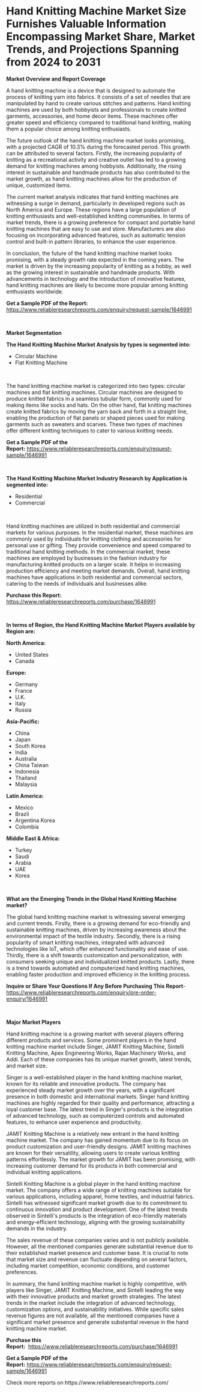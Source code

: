 <p><h1>Hand Knitting Machine Market Size Furnishes Valuable Information Encompassing Market Share, Market Trends, and Projections Spanning from 2024 to 2031</h1></p><p><strong>Market Overview and Report Coverage</strong></p>
<p><p>A hand knitting machine is a device that is designed to automate the process of knitting yarn into fabrics. It consists of a set of needles that are manipulated by hand to create various stitches and patterns. Hand knitting machines are used by both hobbyists and professionals to create knitted garments, accessories, and home decor items. These machines offer greater speed and efficiency compared to traditional hand knitting, making them a popular choice among knitting enthusiasts.</p><p>The future outlook of the hand knitting machine market looks promising, with a projected CAGR of 10.3% during the forecasted period. This growth can be attributed to several factors. Firstly, the increasing popularity of knitting as a recreational activity and creative outlet has led to a growing demand for knitting machines among hobbyists. Additionally, the rising interest in sustainable and handmade products has also contributed to the market growth, as hand knitting machines allow for the production of unique, customized items.</p><p>The current market analysis indicates that hand knitting machines are witnessing a surge in demand, particularly in developed regions such as North America and Europe. These regions have a large population of knitting enthusiasts and well-established knitting communities. In terms of market trends, there is a growing preference for compact and portable hand knitting machines that are easy to use and store. Manufacturers are also focusing on incorporating advanced features, such as automatic tension control and built-in pattern libraries, to enhance the user experience.</p><p>In conclusion, the future of the hand knitting machine market looks promising, with a steady growth rate expected in the coming years. The market is driven by the increasing popularity of knitting as a hobby, as well as the growing interest in sustainable and handmade products. With advancements in technology and the introduction of innovative features, hand knitting machines are likely to become more popular among knitting enthusiasts worldwide.</p></p>
<p><strong>Get a Sample PDF of the Report:</strong> <a href="https://www.reliableresearchreports.com/enquiry/request-sample/1646991">https://www.reliableresearchreports.com/enquiry/request-sample/1646991</a></p>
<p>&nbsp;</p>
<p><strong>Market Segmentation</strong></p>
<p><strong>The Hand Knitting Machine Market Analysis by types is segmented into:</strong></p>
<p><ul><li>Circular Machine</li><li>Flat Knitting Machine</li></ul></p>
<p>&nbsp;</p>
<p><p>The hand knitting machine market is categorized into two types: circular machines and flat knitting machines. Circular machines are designed to produce knitted fabrics in a seamless tubular form, commonly used for making items like socks and hats. On the other hand, flat knitting machines create knitted fabrics by moving the yarn back and forth in a straight line, enabling the production of flat panels or shaped pieces used for making garments such as sweaters and scarves. These two types of machines offer different knitting techniques to cater to various knitting needs.</p></p>
<p><strong>Get a Sample PDF of the Report:</strong>&nbsp;<a href="https://www.reliableresearchreports.com/enquiry/request-sample/1646991">https://www.reliableresearchreports.com/enquiry/request-sample/1646991</a></p>
<p>&nbsp;</p>
<p><strong>The Hand Knitting Machine Market Industry Research by Application is segmented into:</strong></p>
<p><ul><li>Residential</li><li>Commercial</li></ul></p>
<p>&nbsp;</p>
<p><p>Hand knitting machines are utilized in both residential and commercial markets for various purposes. In the residential market, these machines are commonly used by individuals for knitting clothing and accessories for personal use or gifting. They provide convenience and speed compared to traditional hand knitting methods. In the commercial market, these machines are employed by businesses in the fashion industry for manufacturing knitted products on a larger scale. It helps in increasing production efficiency and meeting market demands. Overall, hand knitting machines have applications in both residential and commercial sectors, catering to the needs of individuals and businesses alike.</p></p>
<p><strong>Purchase this Report:</strong>&nbsp; <a href="https://www.reliableresearchreports.com/purchase/1646991">https://www.reliableresearchreports.com/purchase/1646991</a></p>
<p>&nbsp;</p>
<p><strong>In terms of Region, the Hand Knitting Machine Market Players available by Region are:</strong></p>
<p>
    <p> <strong> North America: </strong>
        <ul>
            <li>United States</li>
            <li>Canada</li>
        </ul>
        </p> 
    <p> <strong> Europe: </strong>
        <ul>
            <li>Germany</li>
            <li>France</li>
            <li>U.K.</li>
            <li>Italy</li>
            <li>Russia</li>
        </ul>
        </p> 
    <p> <strong> Asia-Pacific: </strong>
        <ul>
            <li>China</li>
            <li>Japan</li>
            <li>South Korea</li>
            <li>India</li>
            <li>Australia</li>
            <li>China Taiwan</li>
            <li>Indonesia</li>
            <li>Thailand</li>
            <li>Malaysia</li>
        </ul>
        </p> 
    <p> <strong> Latin America: </strong>
        <ul>
            <li>Mexico</li>
            <li>Brazil</li>
            <li>Argentina Korea</li>
            <li>Colombia</li>
        </ul>
        </p> 
    <p> <strong> Middle East & Africa: </strong>
        <ul>
            <li>Turkey</li>
            <li>Saudi</li>
            <li>Arabia</li>
            <li>UAE</li>
            <li>Korea</li>
        </ul>
    </p>
    </p>
<p>&nbsp;</p>
<p><strong>What are the Emerging Trends in the Global Hand Knitting Machine market?</strong></p>
<p><p>The global hand knitting machine market is witnessing several emerging and current trends. Firstly, there is a growing demand for eco-friendly and sustainable knitting machines, driven by increasing awareness about the environmental impact of the textile industry. Secondly, there is a rising popularity of smart knitting machines, integrated with advanced technologies like IoT, which offer enhanced functionality and ease of use. Thirdly, there is a shift towards customization and personalization, with consumers seeking unique and individualized knitted products. Lastly, there is a trend towards automated and computerized hand knitting machines, enabling faster production and improved efficiency in the knitting process.</p></p>
<p><strong>Inquire or Share Your Questions If Any Before Purchasing This Report</strong>- <a href="https://www.reliableresearchreports.com/enquiry/pre-order-enquiry/1646991">https://www.reliableresearchreports.com/enquiry/pre-order-enquiry/1646991</a></p>
<p>&nbsp;</p>
<p><strong>Major Market Players</strong></p>
<p><p>Hand knitting machine is a growing market with several players offering different products and services. Some prominent players in the hand knitting machine market include Singer, JAMIT Knitting Machine, Sintelli Knitting Machine, Apex Engineering Works, Rajan Machinery Works, and Addi. Each of these companies has its unique market growth, latest trends, and market size.</p><p>Singer is a well-established player in the hand knitting machine market, known for its reliable and innovative products. The company has experienced steady market growth over the years, with a significant presence in both domestic and international markets. Singer hand knitting machines are highly regarded for their quality and performance, attracting a loyal customer base. The latest trend in Singer's products is the integration of advanced technology, such as computerized controls and automated features, to enhance user experience and productivity.</p><p>JAMIT Knitting Machine is a relatively new entrant in the hand knitting machine market. The company has gained momentum due to its focus on product customization and user-friendly designs. JAMIT knitting machines are known for their versatility, allowing users to create various knitting patterns effortlessly. The market growth for JAMIT has been promising, with increasing customer demand for its products in both commercial and individual knitting applications.</p><p>Sintelli Knitting Machine is a global player in the hand knitting machine market. The company offers a wide range of knitting machines suitable for various applications, including apparel, home textiles, and industrial fabrics. Sintelli has witnessed significant market growth due to its commitment to continuous innovation and product development. One of the latest trends observed in Sintelli's products is the integration of eco-friendly materials and energy-efficient technology, aligning with the growing sustainability demands in the industry.</p><p>The sales revenue of these companies varies and is not publicly available. However, all the mentioned companies generate substantial revenue due to their established market presence and customer base. It is crucial to note that market size and revenue can fluctuate depending on several factors, including market competition, economic conditions, and customer preferences.</p><p>In summary, the hand knitting machine market is highly competitive, with players like Singer, JAMIT Knitting Machine, and Sintelli leading the way with their innovative products and market growth strategies. The latest trends in the market include the integration of advanced technology, customization options, and sustainability initiatives. While specific sales revenue figures are not available, all the mentioned companies have a significant market presence and generate substantial revenue in the hand knitting machine market.</p></p>
<p><strong>Purchase this Report:</strong>&nbsp;&nbsp;<a href="https://www.reliableresearchreports.com/purchase/1646991">https://www.reliableresearchreports.com/purchase/1646991</a></p>
<p></p>
<p><strong>Get a Sample PDF of the Report:</strong>&nbsp;<a href="https://www.reliableresearchreports.com/enquiry/request-sample/1646991">https://www.reliableresearchreports.com/enquiry/request-sample/1646991</a></p>
<p>Check more reports on https://www.reliableresearchreports.com/</p>